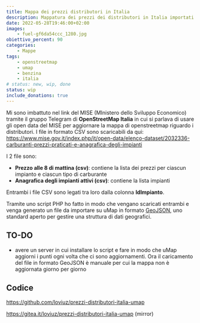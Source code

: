 ```yaml
---
title: Mappa dei prezzi distributori in Italia
description: Mappatura dei prezzi dei distributori in Italia importati dai dati ufficiali del MISE (MInistero dello Sviluppo Economico) dal formato CSV
date: 2022-05-28T19:46:00+02:00
images:
    - fuel-gf6da54ccc_1280.jpg
obiettivo_percent: 90
categories:
    - Mappe
tags:
    - openstreetmap
    - umap
    - benzina
    - italia
# status: new, wip, done
status: wip
include_donations: true
---
```


Mi sono imbattuto nel link del MISE (MInistero dello Sviluppo Economico) tramite il gruppo Telegram di **OpenStreetMap Italia** in cui si parlava di usare gli open data del MISE per aggiornare la mappa di openstreetmap riguardo i distributori.
I file in formato CSV sono scaricabili da qui: https://www.mise.gov.it/index.php/it/open-data/elenco-dataset/2032336-carburanti-prezzi-praticati-e-anagrafica-degli-impianti

I 2 file sono:
- **Prezzo alle 8 di mattina (csv)**: contiene la lista dei prezzi per ciascun impianto e ciascun tipo di carburante
- **Anagrafica degli impianti attivi (csv)**: contiene la lista impianti

Entrambi i file CSV sono legati tra loro dalla colonna **IdImpianto**.

Tramite uno script PHP ho fatto in modo che vengano scaricati entrambi e venga generato un file da importare su uMap in formato [GeoJSON](https://geojson.org/), uno standard aperto per gestire una struttura di dati geografici.

## TO-DO
- avere un server in cui installare lo script e fare in modo che uMap aggiorni i punti ogni volta che ci sono aggiornamenti. Ora il caricamento del file in formato GeoJSON è manuale per cui la mappa non è aggiornata giorno per giorno

## Codice
https://github.com/loviuz/prezzi-distributori-italia-umap

https://gitea.it/loviuz/prezzi-distributori-italia-umap (mirror)